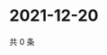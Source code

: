 # 2021-12-20

共 0 条

<!-- BEGIN WEIBO -->
<!-- 最后更新时间 Mon Dec 20 2021 18:00:56 GMT+0800 (China Standard Time) -->

<!-- END WEIBO -->
